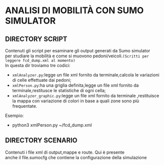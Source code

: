 # ANALISI DI MOBILITÀ CON SUMO SIMULATOR  
  
  
## DIRECTORY SCRIPT  
Contenuti gli script per esaminare gli output generati da Sumo simulator <br>
per studiare la mobilità e come si muovono pedoni/veicoli.`(Scritti per leggere fcd_dump.xml al momento)`<br>
In questa dir troviamo tre codici:  
- `xmlAnalyzer.py`:legge un file xml fornito da terminale,calcola le variazioni di celle effettuate dai pedoni;  
- `xmlPerson.py`:ha una griglia definita,legge un file xml fornito da terminale,restitusce le statistiche di ogni cella;  
- `xmlAnalyzer_graphic.py`:legge un file xml fornito da terminale ,restituisce la mappa con variazione di colori in base a quali zone sono più frequentate. <br>

Esempio:  
- python3 xmlPerson.py ~/fcd_dump.xml 


  
## DIRECTORY SCENARIO  
Contenuti i file xml di output,mappe e route. Qui è presente <br>
anche il file.sumocfg che contiene la configurazione della simulazione <br>

